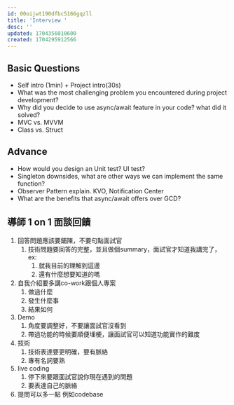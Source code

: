 ```yaml
---
id: 00oijwt190dfbc5166gqzll
title: 'Interview '
desc: ''
updated: 1704356010600
created: 1704295912566
---
```


## Basic Questions

- Self intro (1min) + Project intro(30s)
- What was the most challenging problem you encountered during project development?
- Why did you decide to use async/await feature in your code? what did it solved?
- MVC vs. MVVM
- Class vs. Struct

## Advance

- How would you design an Unit test? UI test?
- Singleton downsides, what are other ways we can implement the same function?
- Observer Pattern explain. KVO, Notification Center
- What are the benefits that async/await offers over GCD?

## 導師 1 on 1 面談回饋

1. 回答問題應該要鋪陳，不要句點面試官
   1. 技術問題要回答的完整，並且做個summary，面試官才知道我講完了，ex:
      1. 就我目前的理解到這邊
      2. 還有什麼想要知道的嗎
2. 自我介紹要多講co-work跟個人專案
   1. 做過什麼
   2. 發生什麼事
   3. 結果如何
3. Demo
   1. 角度要調整好，不要讓面試官沒看到
   2. 帶過功能的時候要順便埋梗，讓面試官可以知道功能實作的難度
4. 技術
   1. 技術表達要更明確，要有脈絡
   2. 專有名詞要熟
5. live coding
   1. 停下來要跟面試官說你現在遇到的問題
   2. 要表達自己的脈絡
6. 提問可以多一點 例如codebase